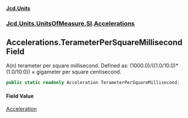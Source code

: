 #### [Jcd.Units](index.md 'index')
### [Jcd.Units.UnitsOfMeasure.SI](Jcd.Units.UnitsOfMeasure.SI.md 'Jcd.Units.UnitsOfMeasure.SI').[Accelerations](Accelerations.md 'Jcd.Units.UnitsOfMeasure.SI.Accelerations')

## Accelerations.TerameterPerSquareMillisecond Field

A(n) terameter per square millisecond. Defined as: (1000.0)/((1.0/10.0)*(1.0/10.0)) × gigameter per square centisecond.

```csharp
public static readonly Acceleration TerameterPerSquareMillisecond;
```

#### Field Value
[Acceleration](Acceleration.md 'Jcd.Units.UnitTypes.Acceleration')